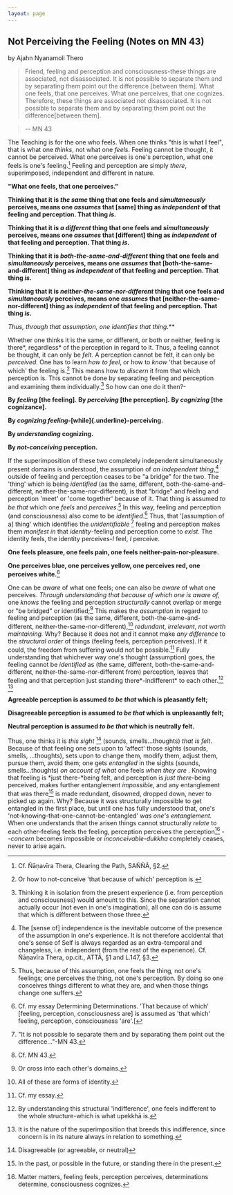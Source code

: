 ```yaml
---
layout: page
---
```



Not Perceiving the Feeling (Notes on MN 43)
-------------------------------------------

by Ajahn Nyanamoli Thero

> Friend, feeling and perception and consciousness-these things are
> associated, not disassociated. It is not possible to separate them and
> by separating them point out the difference \[between them\]. What one
> feels, that one perceives. What one perceives, that one cognizes.
> Therefore, these things are associated not disassociated. It is not
> possible to separate them and by separating them point out the
> difference\[between them\].

> -- MN 43

The Teaching is for the one who feels. When one thinks "this is what I
feel", that is what one *thinks*, not what one *feels*. Feeling cannot
be thought, it cannot be perceived. What one perceives is one's
perception, what one feels is one's feeling.[^1] Feeling and perception are simply *there*, superimposed, independent and different in nature.

**"What one feels, that one perceives."**

**Thinking that it is *the same* thing that one feels and
*simultaneously* perceives, means one *assumes* that \[same\] thing as
*independent* of that feeling and perception. That thing *is.***

**Thinking that it is *a different* thing that one feels and
*simultaneously* perceives, means one *assumes* that \[different\] thing
as *independent* of that feeling and perception. That thing *is.***

**Thinking that it is *both-the-same-and-different* thing that one feels
and *simultaneously* perceives, means one *assumes* that
\[both-the-same-and-different\] thing as *independent* of that feeling
and perception. That thing *is.***

**Thinking that it is *neither-the-same-nor-different* thing that one
feels and *simultaneously* perceives, means one *assumes* that
\[neither-the-same-nor-different\] thing as *independent* of that
feeling and perception. That thing *is.***

**Thus, through that assumption, one *identifies* that thing*.***

Whether one thinks it is the same, or different, or both or neither,
feeling is there*, regardless* of the perception in regard to it. Thus,
a feeling cannot be thought, it can only be *felt.* A perception cannot
be felt, it can only be *perceived.* One has to learn *how to feel*, or
how to *know* 'that because of which' the feeling is.[^2] This means how to *discern* it from that which perception is. This cannot be done by separating feeling and perception and examining them individually.[^3] So how can one do it then?-

**By *feeling* \[the feeling\]*.* By *perceiving* \[the perception\]*.*
By *cognizing* \[the cognizance\].**

**By *cognizing feeling-*[while]{.underline}-perceiving.**

**By *understanding* cognizing.**

**By *not-conceiving* perception.**

If the superimposition of these two completely independent
simultaneously present domains is understood, the assumption of *an
independent thing*,[^4] outside of feeling
and perception ceases to be "a bridge" for the two. The 'thing' which is
being *identified* (as the same, different, both-the-same-and-different,
neither-the-same-nor-different)*,* is that "bridge" and feeling and
perception 'meet' or 'come together' because of it. That thing is
assumed *to be that* which one *feels* and
*perceives*.[^5] In this way, feeling and
perception (and consciousness) also come to be
*identified*.[^6] Thus, that '\[assumption
of a\] thing' which identifies the *unidentifiable* [^7] feeling and perception makes them *manifest in* that
*identity*-feeling and perception come to *exist*. The identity feels,
the identity perceives-*I* feel, *I* perceive.

**One feels pleasure, one feels pain, one feels
neither-pain-nor-pleasure.**

**One perceives blue, one perceives yellow, one perceives red, one
perceives white.**[^8]

One can be *aware* of what one feels; one can also be *aware* of what
one perceives. *Through understanding that because of which one is*
*aware of,* one *knows* the feeling and perception *structurally* cannot
overlap or merge or "be bridged" or identified;[^9] This makes the *assumption* in regard to feeling and
perception (as the same, different, both-the-same-and-different,
neither-the-same-nor-different),[^10]
*redundant*, *irrelevant*, *not worth maintaining.* Why? Because it does
not and it cannot make *any difference* to the *structural order* of
things (feeling feels, perception perceives). If it could, the freedom
from suffering would not be possible.[^11] Fully understanding that whichever way one's thought
(assumption) goes, the feeling cannot be *identified* as (the same,
different, both-the-same-and-different, neither-the-same-nor-different
from) perception, leaves that feeling and that perception just standing
there*-indifferent* to each other.[^12]
[^13]

**Agreeable perception is assumed *to be* *that* which is pleasantly
felt;**

**Disagreeable perception is assumed *to be* *that* which is
unpleasantly felt;**

**Neutral perception is assumed *to be that* which is neutrally felt.**

Thus, one thinks it is *this sight* [^14] (sounds, smells...thoughts) *that is felt*. Because of
that feeling one sets upon to 'affect' those sights (sounds, smells,
...thoughts), sets upon to change them, modify them, adjust them, pursue
them, avoid them; one gets *entangled* in the sights (sounds,
smells...thoughts) *on account* *of what* one feels *when they are* .
Knowing that feeling is *just there-*being felt, and perception is *just
there*-being perceived, makes further entanglement *impossible*, and any
entanglement that was there[^15] is made
redundant, disowned, dropped down, never to picked up again. Why?
Because it was structurally impossible to get entangled in the first
place, but until one has fully understood that, one's
'not-knowing-that-one-cannot-be-entangled' *was one's entanglement.*
When one understands that the arisen things cannot structurally *relate*
to each other-feeling feels the feeling, perception perceives the
perception[^16] --*concern* becomes
impossible or *inconceivable-dukkha* completely ceases, never to arise
again.

[^1]: Cf. Ñāṇavīra Thera, Clearing the Path, SAÑÑĀ, §2.

[^2]: Or how to not-conceive 'that because of which' perception is.

[^3]: Thinking it in isolation from the present experience (i.e. from perception and consciousness) would amount to this. Since the separation cannot actually occur (not even in one's imagination), all one can do is assume that which is different between those three.

[^4]: The \[sense of\] independence is the inevitable outcome of the presence of the assumption in one's experience. It is not therefore accidental that one's sense of Self is always regarded as an extra-temporal and changeless, i.e. independent (from the rest of the experience). Cf. Ñāṇavīra Thera, op.cit., ATTĀ, §1 and L.147, §3.

[^5]: Thus, because of this assumption, one feels the thing, not one's feelings; one perceives the thing, not one's perception. By doing so one conceives things different to what they are, and when those things change one suffers.

[^6]: Cf. my essay Determining Determinations. 'That because of which' \[feeling, perception, consciousness are\] is assumed as 'that which' feeling, perception, consciousness 'are'.[

[^7]: "It is not possible to separate them and by separating them point out the difference..."-MN 43.

[^8]: Cf. MN 43.

[^9]: Or cross into each other's domains.

[^10]: All of these are forms of identity.

[^11]: Cf. my essay.

[^12]: By understanding this structural 'indifference', one feels indifferent to the whole structure-which is what upekkhā is.

[^13]: It is the nature of the superimposition that breeds this indifference, since concern is in its nature always in relation to something.

[^14]: Disagreeable (or agreeable, or neutral)

[^15]: In the past, or possible in the future, or standing there in the present.

[^16]: Matter matters, feeling feels, perception perceives, determinations determine, consciousness cognizes.


